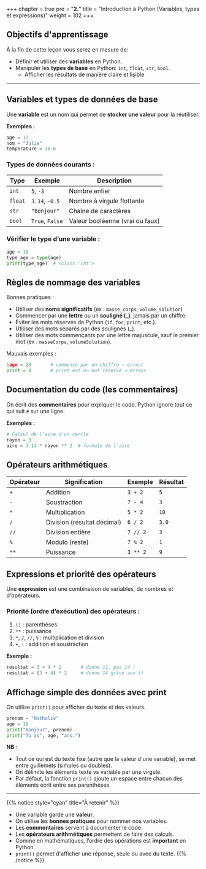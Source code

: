 +++
chapter = true
pre = "<b>2.</b>"
title = "Introduction à Python (Variables, types et expressions)"
weight = 102
+++


## Objectifs d'apprentissage

À la fin de cette leçon vous serez en mesure de:

* Définir et utiliser des **variables** en Python.
* Manipuler les **types de base** en Python: `int`, `float`, `str`, `bool`.
	* Afficher les résultats de manière claire et lisible
---

## Variables et types de données de base

Une **variable** est un nom qui permet de **stocker une valeur** pour la réutiliser.

**Exemples :**

```python
age = 17
nom = "Julie"
temperature = 36.6
```

### Types de données courants :

| Type    | Exemple         | Description                     |
| ------- | --------------- | ------------------------------- |
| `int`   | `5`, `-3`       | Nombre entier                   |
| `float` | `3.14`, `-0.5`  | Nombre à virgule flottante      |
| `str`   | `"Bonjour"`     | Chaîne de caractères            |
| `bool`  | `True`, `False` | Valeur booléenne (vrai ou faux) |

### Vérifier le type d’une variable :

```python
age = 18
type_age = type(age)
print(type_age)  # <class 'int'>
```

## Règles de nommage des variables

Bonnes pratiques :

* Utiliser des **noms significatifs** (ex : `masse_corps`, `volume_solution`)
* Commencer par une **lettre** ou un **souligné (\_)**, jamais par un chiffre.
* Éviter les mots réservés de Python (`if`, `for`, `print`, etc.).
* Utiliser des mots séparés par des soulignés (\_).
* Utiliser des mots commençants par une lettre majuscule, sauf le premier mot (ex : `masseCorps`, `volumeSolution`).

Mauvais exemples :

```python
1age = 20       # commence par un chiffre → erreur
print = 8       # print est un mot réservé → erreur
```

## Documentation du code (les commentaires)

On écrit des **commentaires** pour expliquer le code. Python ignore tout ce qui suit `#` sur une ligne.

**Exemples :**

```python
# Calcul de l'aire d'un cercle
rayon = 3
aire = 3.14 * rayon ** 2  # formule de l’aire
```

## Opérateurs arithmétiques

| Opérateur | Signification               | Exemple  | Résultat |
| --------- | --------------------------- | -------- | -------- |
| `+`       | Addition                    | `3 + 2`  | `5`      |
| `-`       | Soustraction                | `7 - 4`  | `3`      |
| `*`       | Multiplication              | `5 * 2`  | `10`     |
| `/`       | Division (résultat décimal) | `6 / 2`  | `3.0`    |
| `//`      | Division entière            | `7 // 2` | `3`      |
| `%`       | Modulo (reste)              | `7 % 2`  | `1`      |
| `**`      | Puissance                   | `3 ** 2` | `9`      |


## Expressions et priorité des opérateurs

Une **expression** est une combinaison de variables, de nombres et d'opérateurs.

### Priorité (ordre d’exécution) des opérateurs :

1. `()` : parenthèses
2. `**` : puissance
3. `*`, `/`, `//`, `%` : multiplication et division
4. `+`, `-` : addition et soustraction

**Exemple :**

```python
resultat = 3 + 4 * 2       # donne 11, pas 14 !
resultat = (3 + 4) * 2     # donne 14 grâce aux ()
```

## Affichage simple des données avec print

On utilise `print()` pour afficher du texte et des valeurs.

```python
prenom = "Nathalie"
age = 18
print("Bonjour", prenom)
print("Tu as", age, "ans.")
```

**NB** : 
* Tout ce qui est du texte fixe (autre que la valeur d'une variable), se met entre guillemets (simples ou doubles).
* On délimite les éléments texte vs variable par une virgule.
* Par défaut, la fonction `print()` ajoute un espace entre chacun des éléments écrit entre ses parenthèses.

---


{{% notice style="cyan" title="À retenir" %}}
* Une variable garde une **valeur**.
* On utilise les **bonnes pratiques** pour nommer nos variables.
* Les **commentaires** servent à documenter le code.
* Les **opérateurs arithmétiques** permettent de faire des calculs.
* Comme en mathématiques, l’ordre des opérations est **important** en Python.
* `print()` permet d'afficher une réponse, seule ou avec du texte.
{{% /notice %}}




